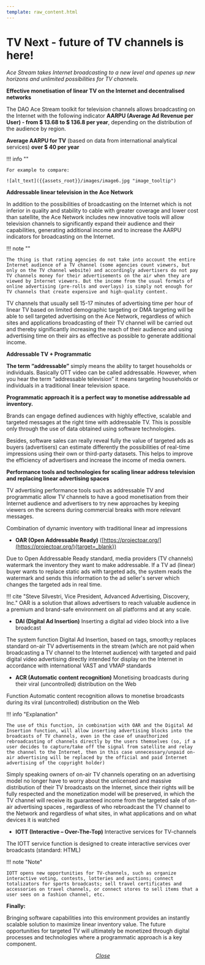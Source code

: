 ```yaml
---
template: raw_content.html
---
```


# TV Next - future of TV channels is here!

_Ace Stream takes Internet broadcasting to a new level and openes up new horizons and unlimited possibilities for TV channels._

**Effective monetisation of linear TV on the Internet and decentralised networks**

The DAO Ace Stream toolkit for television channels allows broadcasting on the Internet with the following indicator **AARPU (Average Ad Revenue per User) - from $ 13.68 to $ 136.8 per year**, depending on the distribution of the audience by region.

**Average AARPU for TV** (based on data from international analytical services) **over $ 40 per year**

!!! info ""

    For example to compare:

    ![alt_text]({{assets_root}}/images/image6.jpg "image_tooltip")


**Addressable linear television in the Ace Network**

In addition to the possibilities of broadcasting on the Internet which is not inferior in quality and stability to cable with greater coverage and lower cost than satellite, the Ace Network includes new innovative tools will allow television channels to significantly expand their audience and their capabilities, generating additional income and to increase the AARPU indicators for broadcasting on the Internet.


!!! note ""

    The thing is that rating agencies do not take into account the entire Internet audience of a TV channel (some agencies count viewers, but only on the TV channel website) and accordingly advertisers do not pay TV channels money for their advertisements on the air when they are viewed by Internet viewers. But the income from the usual formats of online advertising (pre-rolls and overlays) is simply not enough for TV channels that create expensive and high-quality content.

TV channels that usually sell 15-17 minutes of advertising time per hour of linear TV based on limited demographic targeting or DMA targeting will be able to sell targeted advertising on the Ace Network, regardless of which sites and applications broadcasting of their TV channel will be carried out and thereby significantly increasing the reach of their audience and using advertising time on their airs as effective as possible to generate additional income.


**Addressable TV + Programmatic**

**The term “addressable”** simply means the ability to target households or individuals. Basically OTT video can be called addressable. However, when you hear the term “addressable television” it means targeting households or individuals in a traditional linear television space.

**Programmatic approach it is a perfect way to monetise addressable ad inventory.**

Brands can engage defined audiences with highly effective, scalable and targeted messages at the right time with addressable TV. This is possible only through the use of data obtained using software technologies.

Besides, software sales can really reveal fully the value of targeted ads as buyers (advertisers) can estimate differently the possibilities of real-time impressions using their own or third-party datasets. This helps to improve the efficiency of advertisers and increase the income of media owners.

**Performance tools and technologies for scaling linear address television and replacing linear advertising spaces**

TV advertising performance tools such as addressable TV and programmatic allow TV channels to have a good monetisation from their Internet audience and advertisers to try new approaches by keeping viewers on the screens during commercial breaks with more relevant messages.

Combination of dynamic inventory with traditional linear ad impressions

- **OAR (Open Addressable Ready)** ([https://projectoar.org/](https://projectoar.org/){target=_blank})

Due to Open Addressable Ready standard, media providers (TV channels) watermark the inventory they want to make addressable. If a TV ad (linear) buyer wants to replace static ads with targeted ads, the system reads the watermark and sends this information to the ad seller's server which changes the targeted ads in real time.

!!! cite "Steve Silvestri, Vice President, Advanced Advertising, Discovery, Inc."
    OAR is a solution that allows advertisers to reach valuable audience in a premium and brand-safe environment on all platforms and at any scale.


- **DAI (Digital Ad Insertion)** Inserting a digital ad video block into a live broadcast

The system function Digital Ad Insertion, based on tags, smooth;y replaces standard on-air TV advertisements in the stream (which are not paid when broadcasting a TV channel to the Internet audience) with targeted and paid digital video advertising directly intended for display on the Internet in accordance with international VAST and VMAP standards

- **ACR (Automatic content recognition)** Monetising broadcasts during their viral (uncontrolled) distribution on the Web

Function Automatic content recognition allows to monetise broadcasts during its viral (uncontrolled) distribution on the Web 


!!! info "Explanation"

    The use of this function, in combination with OAR and the Digital Ad Insertion function, will allow inserting advertising blocks into the broadcasts of TV channels, even in the case of unauthorized rebroadcasting of channels directly by the users themselves (so, if a user decides to capture/take off the signal from satellite and relay the channel to the Internet, then in this case unnecessary/unpaid on-air advertising will be replaced by the official and paid Internet advertising of the copyright holder)

Simply speaking owners of on-air TV channels operating on an advertising model no longer have to worry about the unlicensed and massive distribution of their TV broadcasts on the Internet, since their rights will be fully respected and the monetization model will be preserved, in which the TV channel will receive its guaranteed income from the targeted sale of on-air advertising spaces , regardless of who rebroadcast the TV channel to the Network and regardless of what sites, in what applications and on what devices it is watched 

- **IOTT (Interactive – Over-The-Top)** Interactive services for TV-channels

The IOTT service function is designed to create interactive services over broadcasts (standard: HTML)

!!! note "Note"

    IOTT opens new opportunities for TV-channels, such as organize interactive voting, contests, lotteries and auctions; connect totalizators for sports broadcasts; sell travel certificates and accessories on travel channels, or connect stores to sell items that a user sees on a fashion channel, etc.

**Finally:**

Bringing software capabilities into this environment provides an instantly scalable solution to maximize linear inventory value. The future opportunities for targeted TV will ultimately be monetized through digital processes and technologies where a programmatic approach is a key component.

<p style="text-align: center">
    <em>
        <a class="md-button mdx-button--transparent-light close-popup-inner" href="#">
            Close
        </a>
    </em>
</p>
